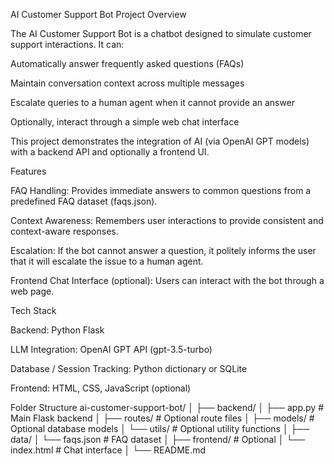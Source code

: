 AI Customer Support Bot
Project Overview

The AI Customer Support Bot is a chatbot designed to simulate customer support interactions. It can:

Automatically answer frequently asked questions (FAQs)

Maintain conversation context across multiple messages

Escalate queries to a human agent when it cannot provide an answer

Optionally, interact through a simple web chat interface

This project demonstrates the integration of AI (via OpenAI GPT models) with a backend API and optionally a frontend UI.

Features

FAQ Handling: Provides immediate answers to common questions from a predefined FAQ dataset (faqs.json).

Context Awareness: Remembers user interactions to provide consistent and context-aware responses.

Escalation: If the bot cannot answer a question, it politely informs the user that it will escalate the issue to a human agent.

Frontend Chat Interface (optional): Users can interact with the bot through a web page.

Tech Stack

Backend: Python Flask

LLM Integration: OpenAI GPT API (gpt-3.5-turbo)

Database / Session Tracking: Python dictionary or SQLite

Frontend: HTML, CSS, JavaScript (optional)

Folder Structure
ai-customer-support-bot/
│
├── backend/
│   ├── app.py           # Main Flask backend
│   ├── routes/          # Optional route files
│   ├── models/          # Optional database models
│   └── utils/           # Optional utility functions
│
├── data/
│   └── faqs.json        # FAQ dataset
│
├── frontend/            # Optional
│   └── index.html       # Chat interface
│
└── README.md
